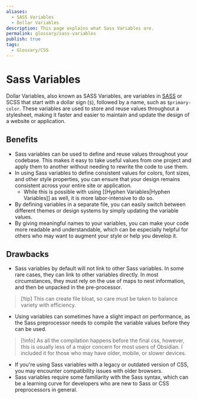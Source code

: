 ```yaml
---
aliases:
  - SASS Variables
  - Dollar Variables
description: This page explains what Sass Variables are.
permalink: glossary/sass-variables
publish: true
tags:
  - Glossary/CSS
---
```


# Sass Variables

Dollar Variables, also known as SASS Variables, are variables in [SASS](https://sass-lang.com/documentation/) or SCSS that start with a dollar sign (`$`), followed by a name, such as `$primary-color`. These variables are used to store and reuse values throughout a stylesheet, making it faster and easier to maintain and update the design of a website or application.

## Benefits

- Sass variables can be used to define and reuse values throughout your codebase. This makes it easy to take useful values from one project and apply them to another without needing to rewrite the code to use them. 
- In using Sass variables to define consistent values for colors, font sizes, and other style properties, you can ensure that your design remains consistent across your entire site or application. 
	- While this is possible with using [[Hyphen Variables|Hyphen Variables]] as well, it is more labor-intensive to do so.
- By defining variables in a separate file, you can easily switch between different themes or design systems by simply updating the variable values.
- By giving meaningful names to your variables, you can make your code more readable and understandable, which can be especially helpful for others who may want to augment your style or help you develop it.

## Drawbacks

- Sass variables by default will not link to other Sass variables. In some rare cases, they can link to other variables directly. In most circumstances, they must rely on the use of maps to nest information, and then be unpacked in the pre-processor. 
>[!tip] This can create file bloat, so care must be taken to balance variety with efficiency.
- Using variables can sometimes have a slight impact on performance, as the Sass preprocessor needs to compile the variable values before they can be used. 
>[!info] As all the compilation happens before the final css, however, this is usually less of a major concern for most users of Obsidian. I included it for those who may have older, mobile, or slower devices.
- If you're using Sass variables with a legacy or outdated version of CSS, you may encounter compatibility issues with older browsers.
- Sass variables require some familiarity with the Sass syntax, which can be a learning curve for developers who are new to Sass or CSS preprocessors in general.
